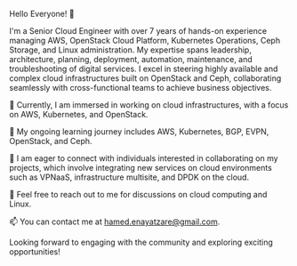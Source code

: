 Hello Everyone! 👋

I'm a Senior Cloud Engineer with over 7 years of hands-on experience managing AWS, OpenStack Cloud Platform, Kubernetes Operations, Ceph Storage, and Linux administration. My expertise spans leadership, architecture, planning, deployment, automation, maintenance, and troubleshooting of digital services. I excel in steering highly available and complex cloud infrastructures built on OpenStack and Ceph, collaborating seamlessly with cross-functional teams to achieve business objectives.

🔭 Currently, I am immersed in working on cloud infrastructures, with a focus on AWS, Kubernetes, and OpenStack.

🌱 My ongoing learning journey includes AWS, Kubernetes, BGP, EVPN, OpenStack, and Ceph.

👯 I am eager to connect with individuals interested in collaborating on my projects, which involve integrating new services on cloud environments such as VPNaaS, infrastructure multisite, and DPDK on the cloud.

💬 Feel free to reach out to me for discussions on cloud computing and Linux.

📫 You can contact me at hamed.enayatzare@gmail.com.

Looking forward to engaging with the community and exploring exciting opportunities!
